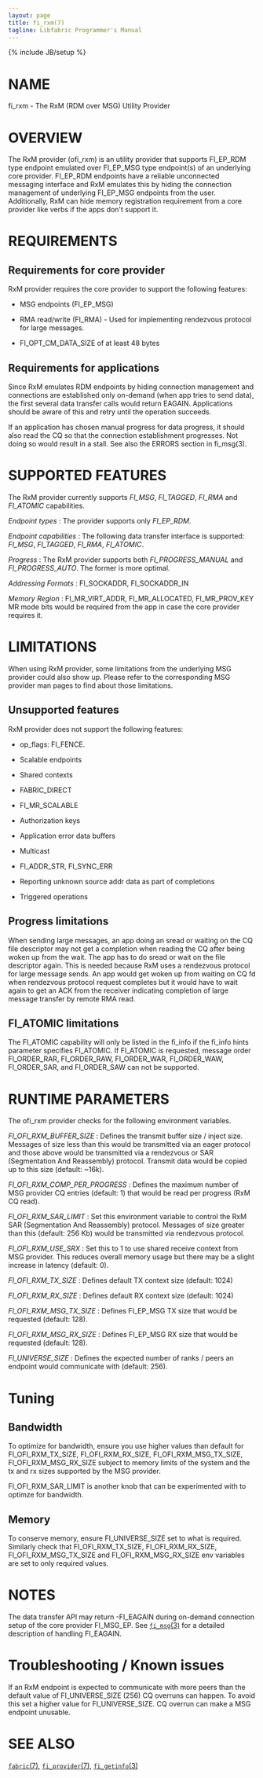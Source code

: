 ```yaml
---
layout: page
title: fi_rxm(7)
tagline: Libfabric Programmer's Manual
---
```

{% include JB/setup %}

# NAME

fi_rxm \- The RxM (RDM over MSG) Utility Provider

# OVERVIEW

The RxM provider (ofi_rxm) is an utility provider that supports FI_EP_RDM type
endpoint emulated over FI_EP_MSG type endpoint(s) of an underlying core provider.
FI_EP_RDM endpoints have a reliable unconnected messaging interface and RxM
emulates this by hiding the connection management of underlying FI_EP_MSG
endpoints from the user. Additionally, RxM can hide memory registration
requirement from a core provider like verbs if the apps don't support it.

# REQUIREMENTS

## Requirements for core provider

RxM provider requires the core provider to support the following features:

  * MSG endpoints (FI_EP_MSG)

  * RMA read/write (FI_RMA) - Used for implementing rendezvous protocol for
    large messages.

  * FI_OPT_CM_DATA_SIZE of at least 48 bytes

## Requirements for applications

Since RxM emulates RDM endpoints by hiding connection management and connections
are established only on-demand (when app tries to send data), the first several
data transfer calls would return EAGAIN. Applications should be aware of this and
retry until the operation succeeds.

If an application has chosen manual progress for data progress, it should also
read the CQ so that the connection establishment progresses. Not doing so would
result in a stall. See also the ERRORS section in fi_msg(3).

# SUPPORTED FEATURES

The RxM provider currently supports *FI_MSG*, *FI_TAGGED*, *FI_RMA* and *FI_ATOMIC* capabilities.

*Endpoint types*
: The provider supports only *FI_EP_RDM*.

*Endpoint capabilities*
: The following data transfer interface is supported: *FI_MSG*, *FI_TAGGED*, *FI_RMA*, *FI_ATOMIC*.

*Progress*
: The RxM provider supports both *FI_PROGRESS_MANUAL* and *FI_PROGRESS_AUTO*.
  The former is more optimal.

*Addressing Formats*
: FI_SOCKADDR, FI_SOCKADDR_IN

*Memory Region*
: FI_MR_VIRT_ADDR, FI_MR_ALLOCATED, FI_MR_PROV_KEY MR mode bits would be
  required from the app in case the core provider requires it.

# LIMITATIONS

When using RxM provider, some limitations from the underlying MSG provider could also show
up. Please refer to the corresponding MSG provider man pages to find about those limitations.

## Unsupported features

RxM provider does not support the following features:

  * op_flags: FI_FENCE.

  * Scalable endpoints

  * Shared contexts

  * FABRIC_DIRECT

  * FI_MR_SCALABLE

  * Authorization keys

  * Application error data buffers

  * Multicast

  * FI_ADDR_STR, FI_SYNC_ERR

  * Reporting unknown source addr data as part of completions

  * Triggered operations

## Progress limitations

When sending large messages, an app doing an sread or waiting on the CQ file descriptor
may not get a completion when reading the CQ after being woken up from the wait.
The app has to do sread or wait on the file descriptor again. This is needed
because RxM uses a rendezvous protocol for large message sends. An app would get
woken up from waiting on CQ fd when rendezvous protocol request completes but it
would have to wait again to get an ACK from the receiver indicating completion of
large message transfer by remote RMA read.

## FI_ATOMIC limitations

The FI_ATOMIC capability will only be listed in the fi_info if the fi_info
hints parameter specifies FI_ATOMIC. If FI_ATOMIC is requested, message order
FI_ORDER_RAR, FI_ORDER_RAW, FI_ORDER_WAR, FI_ORDER_WAW, FI_ORDER_SAR, and
FI_ORDER_SAW can not be supported.

# RUNTIME PARAMETERS

The ofi_rxm provider checks for the following environment variables.

*FI_OFI_RXM_BUFFER_SIZE*
: Defines the transmit buffer size / inject size. Messages of size less than this
  would be transmitted via an eager protocol and those above would be transmitted
  via a rendezvous or SAR (Segmentation And Reassembly) protocol. Transmit data
  would be copied up to this size (default: ~16k).

*FI_OFI_RXM_COMP_PER_PROGRESS*
: Defines the maximum number of MSG provider CQ entries (default: 1) that would
  be read per progress (RxM CQ read).

*FI_OFI_RXM_SAR_LIMIT*
: Set this environment variable to control the RxM SAR (Segmentation And Reassembly)
  protocol. Messages of size greater than this (default: 256 Kb) would be transmitted
  via rendezvous protocol.

*FI_OFI_RXM_USE_SRX*
: Set this to 1 to use shared receive context from MSG provider. This reduces
  overall memory usage but there may be a slight increase in latency (default: 0).

*FI_OFI_RXM_TX_SIZE*
: Defines default TX context size (default: 1024)

*FI_OFI_RXM_RX_SIZE*
: Defines default RX context size (default: 1024)

*FI_OFI_RXM_MSG_TX_SIZE*
: Defines FI_EP_MSG TX size that would be requested (default: 128).

*FI_OFI_RXM_MSG_RX_SIZE*
: Defines FI_EP_MSG RX size that would be requested (default: 128).

*FI_UNIVERSE_SIZE*
: Defines the expected number of ranks / peers an endpoint would communicate
with (default: 256).

# Tuning

## Bandwidth

To optimize for bandwidth, ensure you use higher values than default for
FI_OFI_RXM_TX_SIZE, FI_OFI_RXM_RX_SIZE, FI_OFI_RXM_MSG_TX_SIZE, FI_OFI_RXM_MSG_RX_SIZE
subject to memory limits of the system and the tx and rx sizes supported by the
MSG provider.

FI_OFI_RXM_SAR_LIMIT is another knob that can be experimented with to optimze for
bandwidth.

## Memory

To conserve memory, ensure FI_UNIVERSE_SIZE set to what is required. Similarly
check that FI_OFI_RXM_TX_SIZE, FI_OFI_RXM_RX_SIZE, FI_OFI_RXM_MSG_TX_SIZE and
FI_OFI_RXM_MSG_RX_SIZE env variables are set to only required values.

# NOTES

The data transfer API may return -FI_EAGAIN during on-demand connection setup
of the core provider FI_MSG_EP. See [`fi_msg`(3)](fi_msg.3.html) for a detailed
description of handling FI_EAGAIN.

# Troubleshooting / Known issues

If an RxM endpoint is expected to communicate with more peers than the default
value of FI_UNIVERSE_SIZE (256) CQ overruns can happen. To avoid this set a
higher value for FI_UNIVERSE_SIZE. CQ overrun can make a MSG endpoint unusable.

# SEE ALSO

[`fabric`(7)](fabric.7.html),
[`fi_provider`(7)](fi_provider.7.html),
[`fi_getinfo`(3)](fi_getinfo.3.html)
